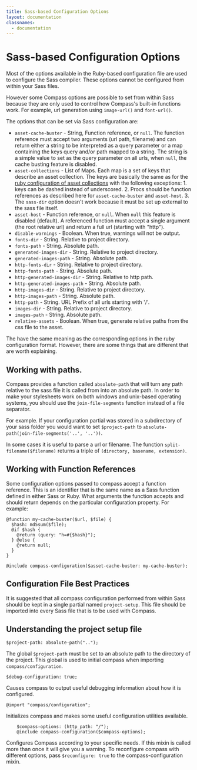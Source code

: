 ```yaml
---
title: Sass-based Configuration Options
layout: documentation
classnames:
  - documentation
---
```

# Sass-based Configuration Options

Most of the options available in the Ruby-based configuration file are
used to configure the Sass compiler. These options cannot be configured
from within your Sass files.

However some Compass options are possible to set from within Sass
because they are only used to control how Compass's built-in functions
work. For example, url generation using `image-url()` and `font-url()`.

The options that can be set via Sass configuration are:

* `asset-cache-buster` - String, Function reference, or `null`. The function
  reference must accept two arguments (url path, filename) and can
  return either a string to be interpreted as a query parameter or a map
  containing the keys query and/or path mapped to a string. The string
  is a simple value to set as the query parameter on all urls, when
  `null`, the cache busting feature is disabled.
* `asset-collections` - List of Maps. Each map is a set of keys
  that describe an asset collection. The keys are basically the same
  as for the [ruby configuration of asset
  collections](/help/documentation/configuration-reference/#asset-collections)
  with the following exceptions: 1. keys can be dashed instead of
  underscored. 2. Procs should be function references as described here
  for `asset-cache-buster` and `asset-host`. 3. The `sass-dir` option
  doesn't work because it must be set up external to the sass file itself.
* `asset-host` - Function reference, or `null`. When `null` this feature
  is disabled (default). A referenced function must accept a single
  argument (the root relative url) and return a full url (starting with
  "http").
* `disable-warnings` - Boolean. When true, warnings will not be output.
* `fonts-dir` - String. Relative to project directory.
* `fonts-path` - String. Absolute path.
* `generated-images-dir` - String. Relative to project directory.
* `generated-images-path` - String. Absolute path.
* `http-fonts-dir` - String. Relative to project directory.
* `http-fonts-path` - String. Absolute path.
* `http-generated-images-dir` - String. Relative to http path.
* `http-generated-images-path` - String. Absolute path.
* `http-images-dir` - String. Relative to project directory.
* `http-images-path` - String. Absolute path.
* `http-path` - String. URL Prefix of all urls starting with '/'.
* `images-dir` - String. Relative to project directory.
* `images-path` - String. Absolute path.
* `relative-assets` - Boolean. When true, generate relative paths from
  the css file to the asset.

The have the same meaning as the corresponding options in the ruby
configuration format. However, there are some things that are different
that are worth explaining. 

## Working with paths.

Compass provides a function called `absolute-path` that will turn any
path relative to the sass file it is called from into an absolute path.
In order to make your stylesheets work on both windows and unix-based
operating systems, you should use the `join-file-segments` function
instead of a file separator.

For example. If your configuration partial was stored in a subdirectory
of your sass folder you would want to set `$project-path` to
`absolute-path(join-file-segments('..', '..'))`.

In some cases it is useful to parse a url or filename.
The function `split-filename($filename)` returns a triple of
`(directory, basename, extension)`. 

## Working with Function References

Some configuration options passed to compass accept a function
reference. This is an identifier that is the same name as a Sass
function defined in either Sass or Ruby. What arguments the function
accepts and should return depends on the particular configuration
property. For example:

    @function my-cache-buster($url, $file) {
      $hash: md5sum($file);
      @if $hash {
        @return (query: "h=#{$hash}");
      } @else {
        @return null;
      }
    }
    
    @include compass-configuration($asset-cache-buster: my-cache-buster);


## Configuration File Best Practices

It is suggested that all compass configuration performed from within
Sass should be kept in a single partial named `project-setup`. This file
should be imported into every Sass file that is to be used with Compass.


## Understanding the project setup file

    $project-path: absolute-path("..");

The global `$project-path` must be set to an absolute path to the
directory of the project. This global is used to initial compass
when importing `compass/configuration`.

    $debug-configuration: true;

Causes compass to output useful debugging information about how it is
configured.

    @import "compass/configuration";

Initializes compass and makes some useful configuration utilities available.

        $compass-options: (http_path: "/");
        @include compass-configuration($compass-options);

Configures Compass according to your specific needs. If this mixin is
called more than once it will give you a warning. To reconfigure compass
with different options, pass `$reconfigure: true` to the
compass-configuration mixin.

